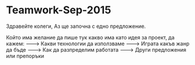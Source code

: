 # Teamwork-Sep-2015 

Здравейте колеги, 
Аз ще започна с едно предложение. 

Който има желание да пише тук какво има като идея за проект, да кажем:
---> Какви технологии да използваме
---> Играта какъв жанр да бъде
---> Как да разпределим работата 
---> Други предложения или препоръки